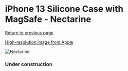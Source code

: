 # iPhone 13 Silicone Case with MagSafe - Nectarine

[Return to previous page](/iphone_13)

[High-resolution image from Apple](https://store.storeimages.cdn-apple.com/8756/as-images.apple.com/is/MN643?wid=4500&hei=4500&fmt=png)

<div style="width: 384px"><img src="/everyphone/MN643.png" alt="Nectarine"></div>

### Under construction
